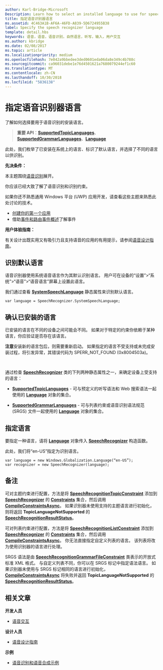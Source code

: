 ```yaml
---
author: Karl-Bridge-Microsoft
Description: Learn how to select an installed language to use for speech recognition.
title: 指定语音识别器语言
ms.assetid: 4C463A1B-AF6A-46FD-A839-5D6724955B38
label: Specify the speech recognizer language
template: detail.hbs
keywords: 语音，语音，语音识别，自然语言，听写，输入，用户交互
ms.author: kbridge
ms.date: 02/08/2017
ms.topic: article
ms.localizationpriority: medium
ms.openlocfilehash: 7e042a9bbedee3ded0601eda06da8e349c4b788c
ms.sourcegitcommit: ca96031debe1e76d4501621a7680079244ef1c60
ms.translationtype: MT
ms.contentlocale: zh-CN
ms.lasthandoff: 10/30/2018
ms.locfileid: "5836138"
---
```

# <a name="specify-the-speech-recognizer-language"></a>指定语音识别器语言


了解如何选择要用于语音识别的安装语言。

> **重要 API**：[**SupportedTopicLanguages**](https://msdn.microsoft.com/library/windows/apps/dn653251)、[**SupportedGrammarLanguages**](https://msdn.microsoft.com/library/windows/apps/dn653250)、[**Language**](https://msdn.microsoft.com/library/windows/apps/br206804)


此处，我们枚举了已安装在系统上的语言、标识了默认语言，并选择了不同的语言以供识别。

**先决条件：**

本主题围绕[语音识别](speech-recognition.md)展开。

你应该已经大致了解了语音识别和识别约束。

如果你还不熟悉通用 Windows 平台 (UWP) 应用开发，请查看这些主题来熟悉此处讨论的技术。

-   [创建你的第一个应用](https://msdn.microsoft.com/library/windows/apps/bg124288)
-   借助[事件和路由事件概述](https://msdn.microsoft.com/library/windows/apps/mt185584)了解事件

**用户体验指南：**

有关设计出既实用又有吸引力且支持语音的应用的有用提示，请参阅[语音设计指南](https://msdn.microsoft.com/library/windows/apps/dn596121)。

## <a name="identify-the-default-language"></a>识别默认语言


语音识别器使用系统语音语言作为其默认识别语言。 用户可在设备的“设置”&gt;“系统”&gt;“语音”&gt;“语音语言”屏幕上设置此语言。

我们通过查看 [**SystemSpeechLanguage**](https://msdn.microsoft.com/library/windows/apps/dn653252) 静态属性来识别默认语言。

```CSharp
var language = SpeechRecognizer.SystemSpeechLanguage; 
```

## <a name="confirm-an-installed-language"></a>确认已安装的语言


已安装的语言在不同的设备之间可能会不同。 如果对于特定的约束你依赖于某种语言，你应验证是否存在该语言。

**注意**安装新的语言包后，则需要重新启动。 如果指定的语言不受支持或未完成安装过程，将引发异常，其错误代码为 SPERR\_NOT\_FOUND (0x8004503a)。

 

通过检查 [**SpeechRecognizer**](https://msdn.microsoft.com/library/windows/apps/dn653226) 类的下列两种静态属性之一，来确定设备上受支持的语言：

-   [**SupportedTopicLanguages**](https://msdn.microsoft.com/library/windows/apps/dn653251) - 可与预定义的听写语法和 Web 搜索语法一起使用的 [**Language**](https://msdn.microsoft.com/library/windows/apps/br206804) 对象的集合。

-   [**SupportedGrammarLanguages**](https://msdn.microsoft.com/library/windows/apps/dn653250) - 可与列表约束或语音识别语法规范 (SRGS) 文件一起使用的 [**Language**](https://msdn.microsoft.com/library/windows/apps/br206804) 对象的集合。

## <a name="specify-a-language"></a>指定语言


要指定一种语言，请将 [**Language**](https://msdn.microsoft.com/library/windows/apps/br206804) 对象传入 [**SpeechRecognizer**](https://msdn.microsoft.com/library/windows/apps/dn653226) 构造函数。

此处，我们将“en-US”指定为识别语言。


```CSharp
var language = new Windows.Globalization.Language(“en-US”); 
var recognizer = new SpeechRecognizer(language); 
```

## <a name="remarks"></a>备注


可对主题约束进行配置，方法是将 [**SpeechRecognitionTopicConstraint**](https://msdn.microsoft.com/library/windows/apps/dn631446) 添加到 [**SpeechRecognizer**](https://msdn.microsoft.com/library/windows/apps/dn653241) 的 [**Constraints**](https://msdn.microsoft.com/library/windows/apps/dn653226) 集合，然后调用 [**CompileConstraintsAsync**](https://msdn.microsoft.com/library/windows/apps/dn653240)。 如果识别器未使用支持的主题语言进行初始化，则将返回 **TopicLanguageNotSupported** 的 [**SpeechRecognitionResultStatus**](https://msdn.microsoft.com/library/windows/apps/dn631433)。

可对列表约束进行配置，方法是将 [**SpeechRecognitionListConstraint**](https://msdn.microsoft.com/library/windows/apps/dn631421) 添加到 [**SpeechRecognizer**](https://msdn.microsoft.com/library/windows/apps/dn653241) 的 [**Constraints**](https://msdn.microsoft.com/library/windows/apps/dn653226) 集合，然后调用 [**CompileConstraintsAsync**](https://msdn.microsoft.com/library/windows/apps/dn653240)。 你无法直接指定自定义列表的语言。 该列表将改为使用识别器的语言进行处理。

SRGS 语法是由 [**SpeechRecognitionGrammarFileConstraint**](https://msdn.microsoft.com/library/windows/apps/dn631412) 类表示的开放式标准 XML 格式。 与自定义列表不同，你可以在 SRGS 标记中指定语法语言。 如果识别器未使用与 SRGS 标记相同的语言进行初始化，[**CompileConstraintsAsync**](https://msdn.microsoft.com/library/windows/apps/dn653240) 将失败并返回 **TopicLanguageNotSupported** 的 [**SpeechRecognitionResultStatus**](https://msdn.microsoft.com/library/windows/apps/dn631433)。

## <a name="related-articles"></a>相关文章

**开发人员**

* [语音交互](speech-interactions.md)

**设计人员**

* [语音设计指南](https://msdn.microsoft.com/library/windows/apps/dn596121)

**示例**

* [语音识别和语音合成示例](http://go.microsoft.com/fwlink/p/?LinkID=619897)
 

 




